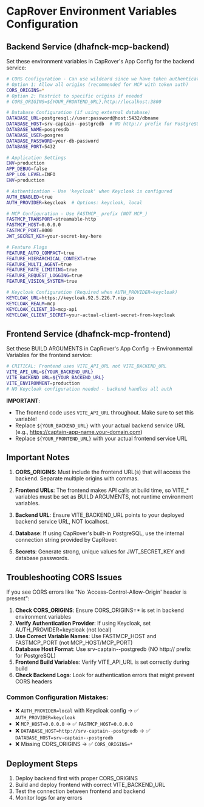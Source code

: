 # CapRover Environment Variables Configuration

## Backend Service (dhafnck-mcp-backend)

Set these environment variables in CapRover's App Config for the backend service:

```bash
# CORS Configuration - Can use wildcard since we have token authentication
# Option 1: Allow all origins (recommended for MCP with token auth)
CORS_ORIGINS=*
# Option 2: Restrict to specific origins if needed
# CORS_ORIGINS=${YOUR_FRONTEND_URL},http://localhost:3800

# Database Configuration (if using external database)
DATABASE_URL=postgresql://user:password@host:5432/dbname
DATABASE_HOST=srv-captain--postgredb  # NO http:// prefix for PostgreSQL
DATABASE_NAME=posgresdb
DATABASE_USER=posgres
DATABASE_PASSWORD=your-db-password
DATABASE_PORT=5432

# Application Settings
ENV=production
APP_DEBUG=false
APP_LOG_LEVEL=INFO
ENV=production

# Authentication - Use 'keycloak' when Keycloak is configured
AUTH_ENABLED=true
AUTH_PROVIDER=keycloak  # Options: keycloak, local

# MCP Configuration - Use FASTMCP_ prefix (NOT MCP_)
FASTMCP_TRANSPORT=streamable-http
FASTMCP_HOST=0.0.0.0
FASTMCP_PORT=8000
JWT_SECRET_KEY=your-secret-key-here

# Feature Flags
FEATURE_AUTO_COMPACT=true
FEATURE_HIERARCHICAL_CONTEXT=true
FEATURE_MULTI_AGENT=true
FEATURE_RATE_LIMITING=true
FEATURE_REQUEST_LOGGING=true
FEATURE_VISION_SYSTEM=true

# Keycloak Configuration (Required when AUTH_PROVIDER=keycloak)
KEYCLOAK_URL=https://keycloak.92.5.226.7.nip.io
KEYCLOAK_REALM=mcp
KEYCLOAK_CLIENT_ID=mcp-api
KEYCLOAK_CLIENT_SECRET=your-actual-client-secret-from-keycloak
```

## Frontend Service (dhafnck-mcp-frontend)

Set these BUILD ARGUMENTS in CapRover's App Config → Environmental Variables for the frontend service:

```bash
# CRITICAL: Frontend uses VITE_API_URL not VITE_BACKEND_URL
VITE_API_URL=${YOUR_BACKEND_URL}
VITE_BACKEND_URL=${YOUR_BACKEND_URL}
VITE_ENVIRONMENT=production
# NO Keycloak configuration needed - backend handles all auth
```

**IMPORTANT**: 
- The frontend code uses `VITE_API_URL` throughout. Make sure to set this variable!
- Replace `${YOUR_BACKEND_URL}` with your actual backend service URL (e.g., https://captain-app-name.your-domain.com)
- Replace `${YOUR_FRONTEND_URL}` with your actual frontend service URL

## Important Notes

1. **CORS_ORIGINS**: Must include the frontend URL(s) that will access the backend. Separate multiple origins with commas.

2. **Frontend URLs**: The frontend makes API calls at build time, so VITE_* variables must be set as BUILD ARGUMENTS, not runtime environment variables.

3. **Backend URL**: Ensure VITE_BACKEND_URL points to your deployed backend service URL, NOT localhost.

4. **Database**: If using CapRover's built-in PostgreSQL, use the internal connection string provided by CapRover.

5. **Secrets**: Generate strong, unique values for JWT_SECRET_KEY and database passwords.

## Troubleshooting CORS Issues

If you see CORS errors like "No 'Access-Control-Allow-Origin' header is present":

1. **Check CORS_ORIGINS**: Ensure CORS_ORIGINS=* is set in backend environment variables
2. **Verify Authentication Provider**: If using Keycloak, set AUTH_PROVIDER=keycloak (not local)
3. **Use Correct Variable Names**: Use FASTMCP_HOST and FASTMCP_PORT (not MCP_HOST/MCP_PORT)
4. **Database Host Format**: Use srv-captain--postgredb (NO http:// prefix for PostgreSQL)
5. **Frontend Build Variables**: Verify VITE_API_URL is set correctly during build
6. **Check Backend Logs**: Look for authentication errors that might prevent CORS headers

### Common Configuration Mistakes:

- ❌ `AUTH_PROVIDER=local` with Keycloak config → ✅ `AUTH_PROVIDER=keycloak`
- ❌ `MCP_HOST=0.0.0.0` → ✅ `FASTMCP_HOST=0.0.0.0`  
- ❌ `DATABASE_HOST=http://srv-captain--postgredb` → ✅ `DATABASE_HOST=srv-captain--postgredb`
- ❌ Missing CORS_ORIGINS → ✅ `CORS_ORIGINS=*`

## Deployment Steps

1. Deploy backend first with proper CORS_ORIGINS
2. Build and deploy frontend with correct VITE_BACKEND_URL
3. Test the connection between frontend and backend
4. Monitor logs for any errors